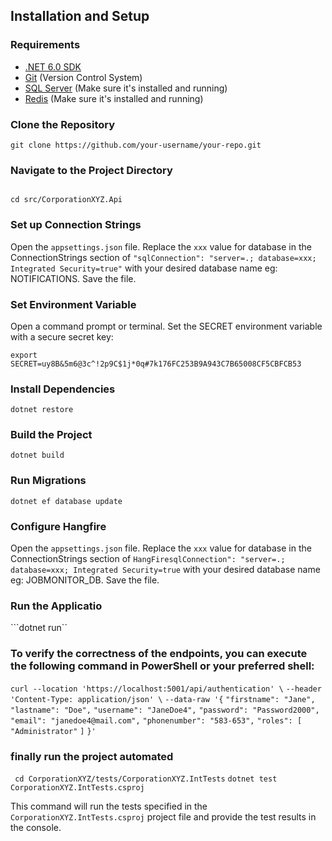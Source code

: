 ## Installation and Setup

### Requirements
- [.NET 6.0 SDK](https://dotnet.microsoft.com/download/dotnet/6.0)
- [Git](https://git-scm.com/) (Version Control System)
- [SQL Server](https://www.microsoft.com/en-us/sql-server/sql-server-downloads) (Make sure it's installed and running)
- [Redis](https://redis.io/download) (Make sure it's installed and running)

### Clone the Repository
```shell
git clone https://github.com/your-username/your-repo.git
```

### Navigate to the Project Directory

```shell

cd src/CorporationXYZ.Api
```
### Set up Connection Strings

Open the `appsettings.json` file.
Replace the `xxx` value for database in the ConnectionStrings section of `"sqlConnection": "server=.; database=xxx; Integrated Security=true"` with your desired database name eg: NOTIFICATIONS.
Save the file.

### Set Environment Variable
Open a command prompt or terminal.
Set the SECRET environment variable with a secure secret key:

``` export SECRET=uy8B&5m6@3c^!2p9C$1j*0q#7k176FC253B9A943C7B65008CF5CBFCB53 ```

### Install Dependencies

```dotnet restore```

### Build the Project

```dotnet build```

### Run Migrations

```dotnet ef database update```

### Configure Hangfire

Open the `appsettings.json` file.
Replace the `xxx` value for database in the ConnectionStrings section of `HangFiresqlConnection": "server=.; database=xxx; Integrated Security=true` with your desired database name eg: JOBMONITOR_DB.
Save the file.

### Run the Applicatio

```dotnet run``

### To verify the correctness of the endpoints, you can execute the following command in PowerShell or your preferred shell:

 ```curl --location 'https://localhost:5001/api/authentication' \```
```--header 'Content-Type: application/json' \```
```--data-raw '{```
  ```"firstname": "Jane",```
  ```"lastname": "Doe",```
  ```"username": "JaneDoe4",```
  ```"password": "Password2000",```
  ```"email": "janedoe4@mail.com",```
  ```"phonenumber": "583-653",```
  ```"roles": [```
    ```"Administrator"```
  ```]```
```}' ```

### finally run the project automated 

``` cd CorporationXYZ/tests/CorporationXYZ.IntTests```
``` dotnet test CorporationXYZ.IntTests.csproj ```

This command will run the tests specified in the `CorporationXYZ.IntTests.csproj` project file and provide the test results in the console.

